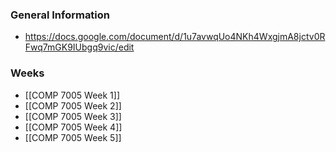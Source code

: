 ### General Information
- https://docs.google.com/document/d/1u7avwqUo4NKh4WxgjmA8jctv0RFwq7mGK9IUbgq9vic/edit
### Weeks
- [[COMP 7005 Week 1]]
- [[COMP 7005 Week 2]]
- [[COMP 7005 Week 3]]
- [[COMP 7005 Week 4]]
- [[COMP 7005 Week 5]]